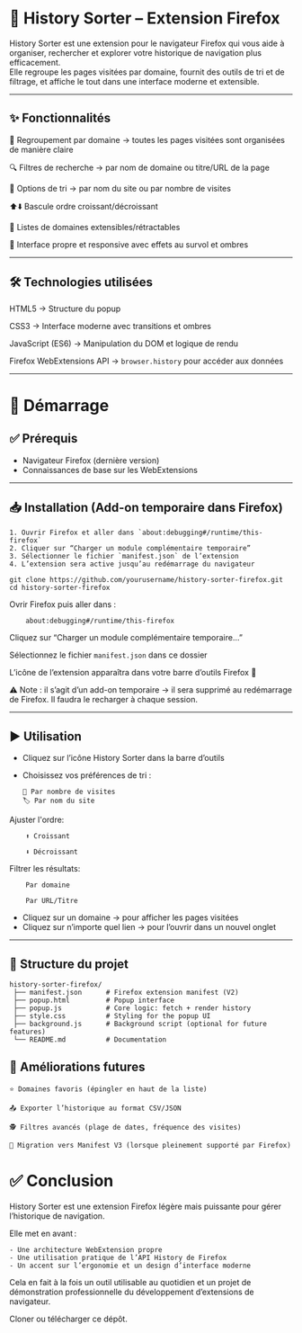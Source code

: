 # 📂 History Sorter – Extension Firefox

History Sorter est une extension pour le navigateur Firefox qui vous aide à organiser, rechercher et explorer votre historique de navigation plus efficacement.  
Elle regroupe les pages visitées par domaine, fournit des outils de tri et de filtrage, et affiche le tout dans une interface moderne et extensible.

---

## ✨ Fonctionnalités

📑 Regroupement par domaine → toutes les pages visitées sont organisées de manière claire

🔍 Filtres de recherche → par nom de domaine ou titre/URL de la page

🔄 Options de tri → par nom du site ou par nombre de visites

⬆️⬇️ Bascule ordre croissant/décroissant

📂 Listes de domaines extensibles/rétractables

🎨 Interface propre et responsive avec effets au survol et ombres

---

## 🛠️ Technologies utilisées

HTML5 → Structure du popup

CSS3 → Interface moderne avec transitions et ombres

JavaScript (ES6) → Manipulation du DOM et logique de rendu

Firefox WebExtensions API → `browser.history` pour accéder aux données

---

# 🚀 Démarrage

## ✅ Prérequis

- Navigateur Firefox (dernière version)  
- Connaissances de base sur les WebExtensions

---

## 📥 Installation (Add-on temporaire dans Firefox)


    1. Ouvrir Firefox et aller dans `about:debugging#/runtime/this-firefox`
    2. Cliquer sur “Charger un module complémentaire temporaire”
    3. Sélectionner le fichier `manifest.json` de l’extension
    4. L’extension sera active jusqu’au redémarrage du navigateur

```
git clone https://github.com/yourusername/history-sorter-firefox.git
cd history-sorter-firefox
```
Ovrir Firefox puis aller dans :
```
    about:debugging#/runtime/this-firefox
```
Cliquez sur “Charger un module complémentaire temporaire…”

Sélectionnez le fichier `manifest.json` dans ce dossier

L’icône de l’extension apparaîtra dans votre barre d’outils Firefox 🎉

⚠️ Note : il s’agit d’un add-on temporaire → il sera supprimé au redémarrage de Firefox. Il faudra le recharger à chaque session.

---

## ▶️ Utilisation

- Cliquez sur l’icône History Sorter dans la barre d’outils
- Choisissez vos préférences de tri :


      🔢 Par nombre de visites
      🏷️ Par nom du site


Ajuster l'ordre:

        ⬆️ Croissant

        ⬇️ Décroissant

Filtrer les résultats:

        Par domaine

        Par URL/Titre

- Cliquez sur un domaine → pour afficher les pages visitées
- Cliquez sur n’importe quel lien → pour l’ouvrir dans un nouvel onglet

---

## 📂 Structure du projet

```
history-sorter-firefox/
 ├── manifest.json      # Firefox extension manifest (V2)
 ├── popup.html         # Popup interface
 ├── popup.js           # Core logic: fetch + render history
 ├── style.css          # Styling for the popup UI
 ├── background.js      # Background script (optional for future features)
 └── README.md          # Documentation
```
## 🔮 Améliorations futures

```text
⭐ Domaines favoris (épingler en haut de la liste)

📤 Exporter l’historique au format CSV/JSON

🕵️ Filtres avancés (plage de dates, fréquence des visites)

🔄 Migration vers Manifest V3 (lorsque pleinement supporté par Firefox)
```

# ✅ Conclusion

History Sorter est une extension Firefox légère mais puissante pour gérer l’historique de navigation.

Elle met en avant :

```text
- Une architecture WebExtension propre
- Une utilisation pratique de l’API History de Firefox
- Un accent sur l’ergonomie et un design d’interface moderne
```

Cela en fait à la fois un outil utilisable au quotidien et un projet de démonstration professionnelle du développement d’extensions de navigateur.

Cloner ou télécharger ce dépôt.


